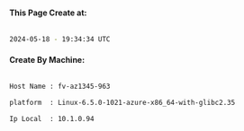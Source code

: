 
   
#### This Page Create at:

```bash

2024-05-18 - 19:34:34 UTC

```

#### Create By Machine:

```bash

Host Name : fv-az1345-963

platform  : Linux-6.5.0-1021-azure-x86_64-with-glibc2.35

Ip Local  : 10.1.0.94

```

